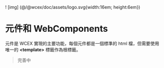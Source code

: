 <!--DESC: {icon:{name:"explore"},id:8} -->

! [img] (@/@wcex/doc/assets/logo.svg{width:16em; height:6em})

# 元件和 WebComponents

元件是 WCEX 實現的主要功能，每個元件都是一個標準的 html 檔，但需要使用唯一的 **\<template\>** 標籤作為根標籤。

> 完善中
